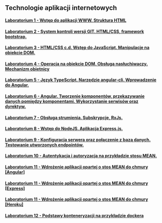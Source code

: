 ## Technologie aplikacji internetowych
#### [Laboratorium 1 - Wstęp do aplikacji WWW. Struktura HTML](https://github.com/mateuszjanczak/tai_lab/tree/lab01)
#### [Laboratorium 2 - System kontroli wersji GIT. HTML/CSS, framework bootstrap.](https://github.com/mateuszjanczak/tai_lab/tree/lab02)
#### [Laboratorium 3 - HTML/CSS c.d. Wstęp do JavaScript. Manipulacje na obiekcie DOM.](https://github.com/mateuszjanczak/tai_lab/tree/lab03)
#### [Laboratorium 4 - Operacja na obiekcie DOM. Obsługa nasłuchiwaczy. Mechanizm obietnicy](https://github.com/mateuszjanczak/tai_lab/tree/lab04)
#### [Laboratorium 5 - Język TypeScript. Narzędzie angular-cli. Wprowadzenie do Angular.](https://github.com/mateuszjanczak/tai_lab/tree/lab05-08)
#### [Laboratorium 6 - Angular. Tworzenie komponentów, przekazywanie danych pomiędzy komponentami. Wykorzystanie serwisów oraz dyrektyw.](https://github.com/mateuszjanczak/tai_lab/tree/lab05-08)
#### [Laboratorium 7 - Obsługa strumienia. Subskrypcje, RxJs.](https://github.com/mateuszjanczak/tai_lab/tree/lab05-08)
#### [Laboratorium 8 - Wstęp do NodeJS. Aplikacja Express.js.](https://github.com/mateuszjanczak/tai_lab/tree/lab05-08)
#### [Laboratorium 9 - Konfiguracja serwera oraz połączenie z bazą danych. Testowanie utworzonych endpointów.](https://github.com/mateuszjanczak/tai_lab/tree/lab09-10)
#### [Laboratorium 10 - Autentykacja i autoryzacja na przykładzie stosu MEAN.](https://github.com/mateuszjanczak/tai_lab/tree/lab09-10)
#### [Laboratorium 11 - Wdrożenie aplikacji opartej o stos MEAN do chmury [Angular]](https://github.com/mateuszjanczak/tai_lab/tree/lab11-angular)
#### [Laboratorium 11 - Wdrożenie aplikacji opartej o stos MEAN do chmury [Express]](https://github.com/mateuszjanczak/tai_lab/tree/lab11-express)
#### [Laboratorium 11 - Wdrożenie aplikacji opartej o stos MEAN do chmury [Heroku]](https://github.com/mateuszjanczak/tai_lab/tree/lab11-heroku)
#### [Laboratorium 12 - Podstawy konteneryzacji na przykładzie dockera](https://github.com/mateuszjanczak/tai_lab/tree/lab12)

